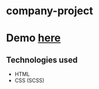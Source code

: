 # company-project



# Demo [here](https://inspirer10.github.io/company-project/)


## Technologies used
  - HTML
  - CSS (SCSS)

